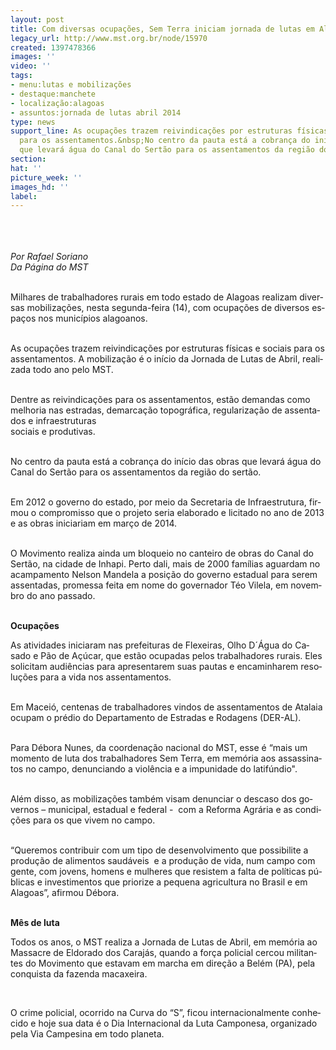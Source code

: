```yaml
---
layout: post
title: Com diversas ocupações, Sem Terra iniciam jornada de lutas em Alagoas
legacy_url: http://www.mst.org.br/node/15970
created: 1397478366
images: ''
video: ''
tags:
- menu:lutas e mobilizações
- destaque:manchete
- localização:alagoas
- assuntos:jornada de lutas abril 2014
type: news
support_line: As ocupações trazem reivindicações por estruturas físicas e sociais
  para os assentamentos.&nbsp;No centro da pauta está a cobrança do início das obras
  que levará água do Canal do Sertão para os assentamentos da região do sertão.
section: 
hat: ''
picture_week: ''
images_hd: ''
label: 
---
```

<p class="MsoNormal"><em><span lang="PT-BR"><br><br><br>Por Rafael Soriano<br></span></em><em><span lang="PT-BR">Da Página do MST</span></em><span lang="PT-BR">&nbsp;<o:p></o:p></span></p><p class="MsoNormal"><span lang="PT-BR"><br>Milhares de trabalhadores rurais em todo estado de Alagoas realizam diversas mobilizações, nesta segunda-feira (14), com ocupações de diversos espaços nos municípios alagoanos.<o:p></o:p></span></p><p class="MsoNormal"><span lang="PT-BR"><br>As ocupações trazem reivindicações por estruturas físicas e sociais para os assentamentos. A mobilização é o início da Jornada de Lutas de Abril, realizada todo ano pelo MST.<o:p></o:p></span></p><p class="MsoNormal"><span lang="PT-BR"><br>Dentre as reivindicações para os assentamentos, estão demandas como melhoria nas estradas, demarcação topográfica, regularização de assentados e infraestruturas <br>sociais e produtivas. <o:p></o:p></span></p><p class="MsoNormal"><span lang="PT-BR"><br>No centro da pauta está a cobrança do início das obras que levará água do Canal do Sertão para os assentamentos da região do sertão. <o:p></o:p></span></p><p class="MsoNormal"><span lang="PT-BR"><br>Em 2012 o governo do estado, por meio da Secretaria de Infraestrutura, firmou o compromisso que o projeto seria elaborado e licitado no ano de 2013 e as obras iniciariam em março de 2014.<o:p></o:p></span></p><p class="MsoNormal"><span lang="PT-BR"><br>O Movimento realiza ainda um bloqueio no canteiro de obras do Canal do Sertão, na cidade de Inhapi. Perto dali, mais de 2000 famílias aguardam no acampamento Nelson Mandela a posição do governo estadual para serem assentadas, promessa feita em nome do governador Téo Vilela, em novembro do ano passado.<o:p></o:p></span></p><p class="MsoNormal"><span lang="PT-BR"><br><strong>Ocupações</strong><o:p></o:p></span></p><p class="MsoNormal"><span lang="PT-BR">As atividades iniciaram nas prefeituras de Flexeiras, Olho D´Água do Casado e Pão de Açúcar, que estão ocupadas pelos trabalhadores rurais. Eles solicitam audiências para apresentarem suas pautas e encaminharem resoluções para a vida nos assentamentos.<o:p></o:p></span></p><p class="MsoNormal"><span lang="PT-BR"><br>Em Maceió, centenas de trabalhadores vindos de assentamentos de Atalaia ocupam o prédio do Departamento de Estradas e Rodagens (DER-AL).<o:p></o:p></span></p><p class="MsoNormal"><span lang="PT-BR"><br>Para Débora Nunes, da coordenação nacional do MST, esse é “mais um momento de luta dos trabalhadores Sem Terra, em memória aos assassinatos no campo, denunciando a violência e a impunidade do latifúndio".<o:p></o:p></span></p><p class="MsoNormal"><span lang="PT-BR"><br>Além disso, as mobilizações também visam denunciar o descaso dos governos – municipal, estadual e federal -&nbsp; com a Reforma Agrária e as condições para os que vivem no campo. <o:p></o:p></span></p><p class="MsoNormal"><span lang="PT-BR"><br>“Queremos contribuir com um tipo de desenvolvimento que possibilite a produção de alimentos saudáveis&nbsp; e a produção de vida, num campo com gente, com jovens, homens e mulheres que resistem a falta de políticas públicas e investimentos que priorize a pequena agricultura no Brasil e em Alagoas”, afirmou Débora. <o:p></o:p></span></p><p class="MsoNormal"><strong><span lang="PT-BR"><br>Mês de luta</span></strong><span lang="PT-BR"><o:p></o:p></span></p><p class="MsoNormal"><span lang="PT-BR">Todos os anos, o MST realiza a Jornada de Lutas de Abril, em memória ao Massacre de Eldorado dos Carajás, quando a força policial cercou militantes do Movimento que estavam em marcha em direção a Belém (PA), pela conquista da fazenda macaxeira. <o:p></o:p></span></p><p>&nbsp;</p><p class="MsoNormal"><span lang="PT-BR">O crime policial, ocorrido na Curva do “S”, ficou internacionalmente conhecido e hoje sua data é o Dia Internacional da Luta Camponesa, organizado pela Via Campesina em todo planeta.<o:p></o:p></span></p>
